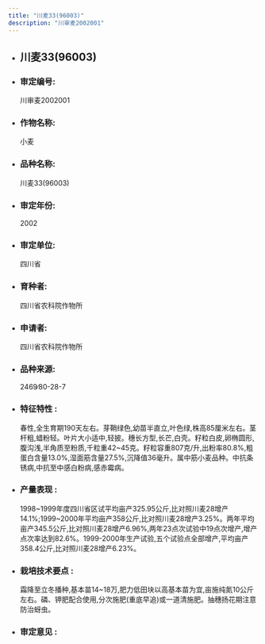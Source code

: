 ```yaml
---
title: "川麦33(96003)"
description: "川审麦2002001"
---
```

* ## 川麦33(96003)
* ###  审定编号:  
   川审麦2002001

*  ### 作物名称:  
   小麦

*   ###  品种名称: 
    川麦33(96003)

*   ### 审定年份: 
    2002

*   ### 审定单位:  
    四川省

*   ### 育种者:  
    四川省农科院作物所

*   ### 申请者:  
    四川省农科院作物所

*   ### 品种来源:  
    2469∕80-28-7

*   ### 特征特性 : 
    春性,全生育期190天左右。芽鞘绿色,幼苗半直立,叶色绿,株高85厘米左右。茎杆粗,蜡粉轻。叶片大小适中,轻披。穗长方型,长芒,白壳。籽粒白皮,卵椭圆形,腹沟浅,半角质至粉质,千粒重42~45克。籽粒容重807克/升,出粉率80.8%,粗蛋白含量13.0%,湿面筋含量27.5%,沉降值36毫升。属中筋小麦品种。中抗条锈病,中抗至中感白粉病,感赤霉病。

*   ### 产量表现 : 
    1998~1999年度四川省区试平均亩产325.95公斤,比对照川麦28增产14.1%;1999~2000年平均亩产358公斤,比对照川麦28增产3.25%。两年平均亩产345.5公斤,比对照川麦28增产6.96%,两年23点次试验中19点次增产,增产点次率达到82.6%。1999-2000年生产试验,五个试验点全部增产,平均亩产358.4公斤,比对照川麦28增产6.23%。

*   ### 栽培技术要点 : 
    霜降至立冬播种,基本苗14~18万,肥力低田块以高基本苗为宜,亩施纯氮10公斤左右。磷、钾肥配合使用,分次施肥(重底早追)或一道清施肥。抽穗扬花期注意防治蚜虫。

*   ### 审定意见 : 
    
